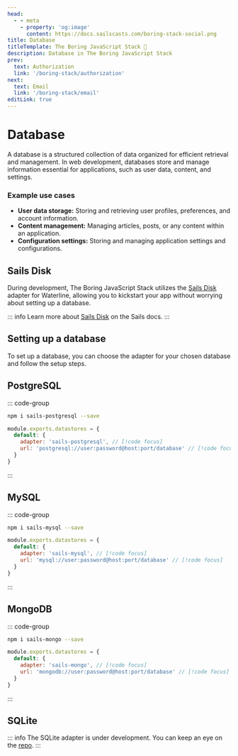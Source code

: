 ```yaml
---
head:
  - - meta
    - property: 'og:image'
      content: https://docs.sailscasts.com/boring-stack-social.png
title: Database
titleTemplate: The Boring JavaScript Stack 🥱
description: Database in The Boring JavaScript Stack
prev:
  text: Authorization
  link: '/boring-stack/authorization'
next:
  text: Email
  link: '/boring-stack/email'
editLink: true
---
```


# Database

A database is a structured collection of data organized for efficient retrieval and management. In web development, databases store and manage information essential for applications, such as user data, content, and settings.

### Example use cases

- **User data storage:** Storing and retrieving user profiles, preferences, and account information.
- **Content management:** Managing articles, posts, or any content within an application.
- **Configuration settings:** Storing and managing application settings and configurations.

## Sails Disk

During development, The Boring JavaScript Stack utilizes the [Sails Disk](https://sailsjs.com/documentation/concepts/extending-sails/adapters/available-adapters#sails-disk) adapter for Waterline, allowing you to kickstart your app without worrying about setting up a database.

::: info
Learn more about [Sails Disk](https://sailsjs.com/documentation/concepts/extending-sails/adapters/available-adapters#?sailsdisk) on the Sails docs.
:::

## Setting up a database

To set up a database, you can choose the adapter for your chosen database and follow the setup steps.

## PostgreSQL

::: code-group

```sh [terminal]
npm i sails-postgresql --save
```

```js [config/datastores.js]
module.exports.datastores = {
  default: {
    adapter: 'sails-postgresql', // [!code focus]
    url: 'postgresql://user:password@host:port/database' // [!code focus]
  }
}
```

:::

## MySQL

::: code-group

```sh [terminal]
npm i sails-mysql --save
```

```js [config/datastores.js]
module.exports.datastores = {
  default: {
    adapter: 'sails-mysql', // [!code focus]
    url: 'mysql://user:password@host:port/database' // [!code focus]
  }
}
```

:::

## MongoDB

::: code-group

```sh [terminal]
npm i sails-mongo --save
```

```js [config/datastores.js]
module.exports.datastores = {
  default: {
    adapter: 'sails-mongo', // [!code focus]
    url: 'mongodb://user:password@host:port/database' // [!code focus]
  }
}
```

:::

## SQLite <Badge type="warning" text="coming soon" />

::: info
The SQLite adapter is under development. You can keep an eye on the [repo](https://github.com/sailscastshq/sails-sqlite).
:::
